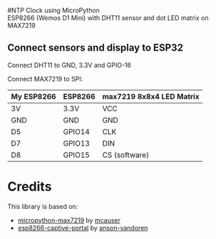 #NTP Clock using MicroPython  
ESP8266 (Wemos D1 Mini) with DHT11 sensor and dot LED matrix on MAX7219  

## Connect sensors and display to ESP32
Connect DHT11 to GND, 3.3V and GPIO-16  

Connect MAX7219 to SPI:

| My ESP8266  | ESP8266       | max7219 8x8x4 LED Matrix |
| ----------  | ------------- | ------------------------ |
| 3V          | 3.3V          | VCC                      |
| GND         | GND           | GND                      |
| D5          | GPIO14        | CLK                      |
| D7          | GPIO13        | DIN                      |
| D8          | GPIO15        | CS (software)            |

# Credits

This library is based on:
- [micropython-max7219](https://github.com/mcauser/micropython-max7219) by [mcauser](https://github.com/mcauser)
- [esp8266-captive-portal](https://github.com/anson-vandoren/esp8266-captive-portal) by [anson-vandoren](https://github.com/anson-vandoren)
